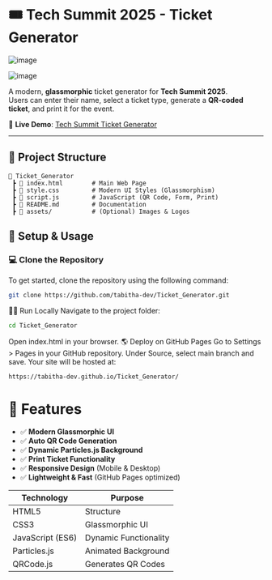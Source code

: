 # 🎟 Tech Summit 2025 - Ticket Generator

![image](https://github.com/user-attachments/assets/58d3aa44-997e-45a2-be39-7b51d6bda2a3)


![image](https://github.com/user-attachments/assets/9314b849-bca3-4112-b96b-ba421acf1755)



A modern, **glassmorphic** ticket generator for **Tech Summit 2025**.  
Users can enter their name, select a ticket type, generate a **QR-coded ticket**, and print it for the event.

🚀 **Live Demo**: [Tech Summit Ticket Generator](https://tabitha-dev.github.io/Ticket_Generator/)

---

## 📂 Project Structure

```
📂 Ticket_Generator
 ┣ 📜 index.html        # Main Web Page
 ┣ 📜 style.css         # Modern UI Styles (Glassmorphism)
 ┣ 📜 script.js         # JavaScript (QR Code, Form, Print)
 ┣ 📜 README.md         # Documentation
 ┣ 📂 assets/           # (Optional) Images & Logos
```
## 📌 Setup & Usage

### 💻 Clone the Repository
To get started, clone the repository using the following command:

```sh
git clone https://github.com/tabitha-dev/Ticket_Generator.git
```
🏃‍♂️ Run Locally
Navigate to the project folder:
```sh
cd Ticket_Generator

```
Open index.html in your browser.
🌎 Deploy on GitHub Pages
Go to Settings > Pages in your GitHub repository.
Under Source, select main branch and save.
Your site will be hosted at:
```sh
https://tabitha-dev.github.io/Ticket_Generator/
```
# 🚀 Features

- ✅ **Modern Glassmorphic UI**  
- ✅ **Auto QR Code Generation**  
- ✅ **Dynamic Particles.js Background**  
- ✅ **Print Ticket Functionality**  
- ✅ **Responsive Design** (Mobile & Desktop)  
- ✅ **Lightweight & Fast** (GitHub Pages optimized)  


Technology      | Purpose
---------------|---------------------------------
HTML5          | Structure
CSS3           | Glassmorphic UI
JavaScript (ES6) | Dynamic Functionality
Particles.js   | Animated Background
QRCode.js      | Generates QR Codes
